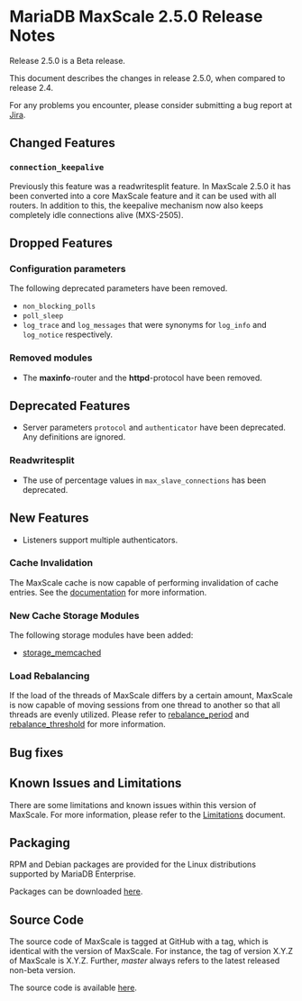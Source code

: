 # MariaDB MaxScale 2.5.0 Release Notes

Release 2.5.0 is a Beta release.

This document describes the changes in release 2.5.0, when compared to
release 2.4.

For any problems you encounter, please consider submitting a bug
report at [Jira](https://jira.mariadb.org).

## Changed Features

### `connection_keepalive`

Previously this feature was a readwritesplit feature. In MaxScale 2.5.0 it has
been converted into a core MaxScale feature and it can be used with all
routers. In addition to this, the keepalive mechanism now also keeps completely
idle connections alive (MXS-2505).

## Dropped Features

### Configuration parameters

The following deprecated parameters have been removed.

* `non_blocking_polls`
* `poll_sleep`
* `log_trace` and `log_messages` that were synonyms for `log_info` and
  `log_notice` respectively.

### Removed modules

* The **maxinfo**-router and the **httpd**-protocol have been removed.

## Deprecated Features

* Server parameters `protocol` and `authenticator` have been deprecated. Any
  definitions are ignored.

### Readwritesplit

* The use of percentage values in `max_slave_connections` has been deprecated.

## New Features

* Listeners support multiple authenticators.

### Cache Invalidation

The MaxScale cache is now capable of performing invalidation of cache
entries. See the
[documentation](../Filters/Cache.md#invalidation)
for more information.

### New Cache Storage Modules

The following storage modules have been added:
* [storage_memcached](../Filters/Cache.md#storage_memcached)

### Load Rebalancing

If the load of the threads of MaxScale differs by a certain amount,
MaxScale is now capable of moving sessions from one thread to another
so that all threads are evenly utilized. Please refer to
[rebalance_period](../Getting-Started/Configuration-Guide.md#rebalance_period)
and
[rebalance_threshold](../Getting-Started/Configuration-Guide.md#rebalance_threshold)
for more information.

## Bug fixes

## Known Issues and Limitations

There are some limitations and known issues within this version of MaxScale.
For more information, please refer to the [Limitations](../About/Limitations.md) document.

## Packaging

RPM and Debian packages are provided for the Linux distributions supported
by MariaDB Enterprise.

Packages can be downloaded [here](https://mariadb.com/resources/downloads).

## Source Code

The source code of MaxScale is tagged at GitHub with a tag, which is identical
with the version of MaxScale. For instance, the tag of version X.Y.Z of MaxScale
is X.Y.Z. Further, *master* always refers to the latest released non-beta version.

The source code is available [here](https://github.com/mariadb-corporation/MaxScale).
